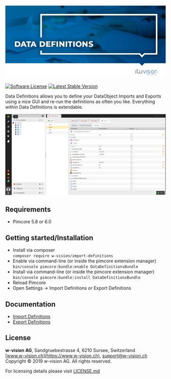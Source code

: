 ![DataDefinitions](docs/images/github_banner.png "Data Definitions")

[![Software License](https://img.shields.io/badge/license-GPLv3-brightgreen.svg?style=flat-square)](LICENSE.md)
[![Latest Stable Version](https://img.shields.io/packagist/v/w-vision/import-definitions.svg?style=flat-square)](https://packagist.org/packages/w-vision/import-definitions)

Data Definitions allows you to define your DataObject Imports and Exports using a nice GUI and re-run the definitions
as often you like. Everything within Data Definitions is extendable.

![Interface](docs/images/mapping.png)

## Requirements
* Pimcore 5.8 or 6.0

## Getting started/Installation
 * Install via composer  
 ```composer require w-vision/import-definitions```
 * Enable via command-line (or inside the pimcore extension manager)  
 ```bin/console pimcore:bundle:enable DataDefinitionsBundle```
 * Install via command-line (or inside the pimcore extension manager)  
 ```bin/console pimcore:bundle:install DataDefinitionsBundle```
 * Reload Pimcore
 * Open Settings -> Import Definitions or Export Definitions

## Documentation
 - [Import Definitions](./docs/imports.md)
 - [Export Definitions](./docs/exports.md)

## License
**w-vision AG**, Sandgruebestrasse 4, 6210 Sursee, Switzerland  
[www.w-vision.ch](https://www.w-vision.ch), support@w-vision.ch  
Copyright © 2019 w-vision AG. All rights reserved.

For licensing details please visit [LICENSE.md](LICENSE.md) 
